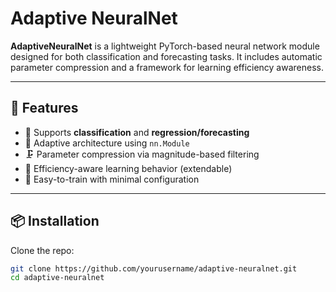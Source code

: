 # Adaptive NeuralNet

**AdaptiveNeuralNet** is a lightweight PyTorch-based neural network module designed for both classification and forecasting tasks. It includes automatic parameter compression and a framework for learning efficiency awareness.

---

## 🚀 Features

- 🔁 Supports **classification** and **regression/forecasting**
- 🧠 Adaptive architecture using `nn.Module`
- 🗜️ Parameter compression via magnitude-based filtering
- 🎯 Efficiency-aware learning behavior (extendable)
- 🧪 Easy-to-train with minimal configuration

---

## 📦 Installation

Clone the repo:

```bash
git clone https://github.com/yourusername/adaptive-neuralnet.git
cd adaptive-neuralnet

